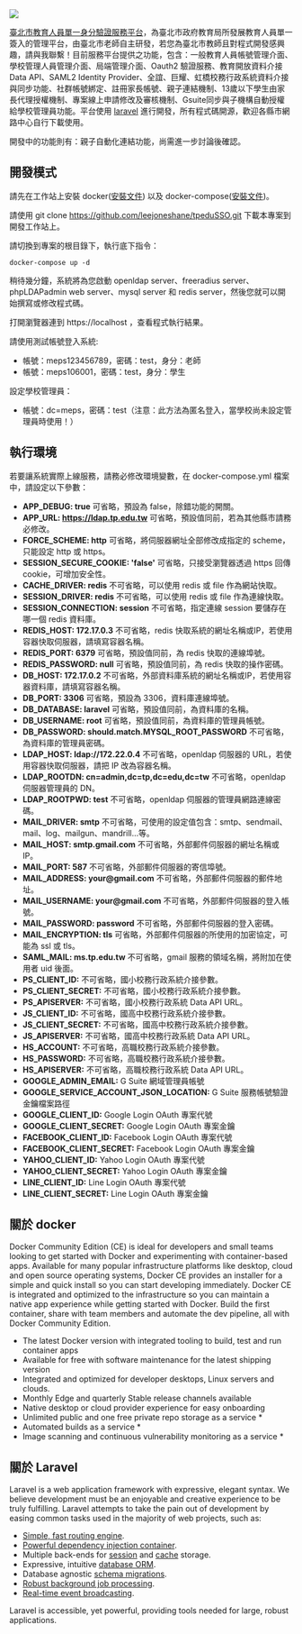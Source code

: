 <img src="https://raw.githubusercontent.com/leejoneshane/tpeduSSO/master/icon/tpedusso_240.png">

[臺北市教育人員單一身分驗證服務平台](https://ldap.tp.edu.tw)，為臺北市政府教育局所發展教育人員單一簽入的管理平台，由臺北市老師自主研發，若您為臺北市教師且對程式開發感興趣，請與我聯繫！目前服務平台提供之功能，包含：一般教育人員帳號管理介面、學校管理人員管理介面、局端管理介面、Oauth2 驗證服務、教育開放資料介接 Data API、SAML2 Identity Provider、全誼、巨耀、虹橋校務行政系統資料介接與同步功能、社群帳號綁定、註冊家長帳號、親子連結機制、13歲以下學生由家長代理授權機制、專案線上申請修改及審核機制、Gsuite同步與子機構自動授權給學校管理員功能。平台使用 [laravel](https://github.com/laravel/laravel) 進行開發，所有程式碼開源，歡迎各縣市網路中心自行下載使用。

開發中的功能則有：親子自動化連結功能，尚需進一步討論後確認。

## 開發模式

請先在工作站上安裝 docker([安裝文件](https://docs.docker.com/install/)) 以及 docker-compose([安裝文件](https://docs.docker.com/compose/install/))。

請使用 git clone https://github.com/leejoneshane/tpeduSSO.git 下載本專案到開發工作站上。

請切換到專案的根目錄下，執行底下指令：
```
docker-compose up -d
```
稍待幾分鐘，系統將為您啟動 openldap server、freeradius server、phpLDAPadmin web server、mysql server 和 redis server，然後您就可以開始撰寫或修改程式碼。

打開瀏覽器連到 https://localhost ，查看程式執行結果。

請使用測試帳號登入系統:
- 帳號：meps123456789，密碼：test，身分：老師
- 帳號：meps106001，密碼：test，身分：學生

設定學校管理員：
- 帳號：dc=meps，密碼：test（注意：此方法為匿名登入，當學校尚未設定管理員時使用！）

## 執行環境

若要讓系統實際上線服務，請務必修改環境變數，在 docker-compose.yml 檔案中，請設定以下參數：

* __APP_DEBUG: true__ 可省略，預設為 false，除錯功能的開關。
* __APP_URL: https://ldap.tp.edu.tw__ 可省略，預設值同前，若為其他縣市請務必修改。
* __FORCE_SCHEME: http__ 可省略，將伺服器網址全部修改成指定的 scheme，只能設定 http 或 https。
* __SESSION_SECURE_COOKIE: 'false'__ 可省略，只接受瀏覽器透過 https 回傳 cookie，可增加安全性。
* __CACHE_DRIVER: redis__ 不可省略，可以使用 redis 或 file 作為網站快取。
* __SESSION_DRIVER: redis__ 不可省略，可以使用 redis 或 file 作為連線快取。
* __SESSION_CONNECTION: session__ 不可省略，指定連線 session 要儲存在哪一個 redis 資料庫。
* __REDIS_HOST: 172.17.0.3__ 不可省略，redis 快取系統的網址名稱或IP，若使用容器快取伺服器，請填寫容器名稱。
* __REDIS_PORT: 6379__ 可省略，預設值同前，為 redis 快取的連線埠號。
* __REDIS_PASSWORD: null__ 可省略，預設值同前，為 redis 快取的操作密碼。
* __DB_HOST: 172.17.0.2__ 不可省略，外部資料庫系統的網址名稱或IP，若使用容器資料庫，請填寫容器名稱。
* __DB_PORT: 3306__ 可省略，預設為 3306，資料庫連線埠號。
* __DB_DATABASE: laravel__ 可省略，預設值同前，為資料庫的名稱。
* __DB_USERNAME: root__ 可省略，預設值同前，為資料庫的管理員帳號。
* __DB_PASSWORD: should.match.MYSQL_ROOT_PASSWORD__ 不可省略，為資料庫的管理員密碼。
* __LDAP_HOST: ldap://172.22.0.4__ 不可省略，openldap 伺服器的 URL，若使用容器快取伺服器，請把 IP 改為容器名稱。
* __LDAP_ROOTDN: cn=admin,dc=tp,dc=edu,dc=tw__ 不可省略，openldap 伺服器管理員的 DN。
* __LDAP_ROOTPWD: test__ 不可省略，openldap 伺服器的管理員網路連線密碼。
* __MAIL_DRIVER: smtp__ 不可省略，可使用的設定值包含：smtp、sendmail、mail、log、mailgun、mandrill...等。
* __MAIL_HOST: smtp.gmail.com__ 不可省略，外部郵件伺服器的網址名稱或IP。
* __MAIL_PORT: 587__ 不可省略，外部郵件伺服器的寄信埠號。
* __MAIL_ADDRESS: your@gmail.com__ 不可省略，外部郵件伺服器的郵件地址。
* __MAIL_USERNAME: your@gmail.com__ 不可省略，外部郵件伺服器的登入帳號。
* __MAIL_PASSWORD: password__ 不可省略，外部郵件伺服器的登入密碼。
* __MAIL_ENCRYPTION: tls__ 可省略，外部郵件伺服器的所使用的加密協定，可能為 ssl 或 tls。
* __SAML_MAIL: ms.tp.edu.tw__ 不可省略，gmail 服務的領域名稱，將附加在使用者 uid 後面。
* __PS_CLIENT_ID:__ 不可省略，國小校務行政系統介接參數。
* __PS_CLIENT_SECRET:__ 不可省略，國小校務行政系統介接參數。
* __PS_APISERVER:__ 不可省略，國小校務行政系統 Data API URL。
* __JS_CLIENT_ID:__ 不可省略，國高中校務行政系統介接參數。
* __JS_CLIENT_SECRET:__ 不可省略，國高中校務行政系統介接參數。
* __JS_APISERVER:__ 不可省略，國高中校務行政系統 Data API URL。
* __HS_ACCOUNT:__ 不可省略，高職校務行政系統介接參數。
* __HS_PASSWORD:__ 不可省略，高職校務行政系統介接參數。
* __HS_APISERVER:__ 不可省略，高職校務行政系統 Data API URL。
* __GOOGLE_ADMIN_EMAIL:__ G Suite 網域管理員帳號
* __GOOGLE_SERVICE_ACCOUNT_JSON_LOCATION:__ G Suite 服務帳號驗證金鑰檔案路徑
* __GOOGLE_CLIENT_ID:__ Google Login OAuth 專案代號
* __GOOGLE_CLIENT_SECRET:__ Google Login OAuth 專案金鑰
* __FACEBOOK_CLIENT_ID:__ Facebook Login OAuth 專案代號
* __FACEBOOK_CLIENT_SECRET:__ Facebook Login OAuth 專案金鑰
* __YAHOO_CLIENT_ID:__ Yahoo Login OAuth 專案代號
* __YAHOO_CLIENT_SECRET:__ Yahoo Login OAuth 專案金鑰
* __LINE_CLIENT_ID:__ Line Login OAuth 專案代號
* __LINE_CLIENT_SECRET:__ Line Login OAuth 專案金鑰  

## 關於 docker

Docker Community Edition (CE) is ideal for developers and small teams looking to get started with Docker and experimenting with container-based apps. Available for many popular infrastructure platforms like desktop, cloud and open source operating systems, Docker CE provides an installer for a simple and quick install so you can start developing immediately. Docker CE is integrated and optimized to the infrastructure so you can maintain a native app experience while getting started with Docker. Build the first container, share with team members and automate the dev pipeline, all with Docker Community Edition.

- The latest Docker version with integrated tooling to build, test and run container apps
- Available for free with software maintenance for the latest shipping version
- Integrated and optimized for developer desktops, Linux servers and clouds.
- Monthly Edge and quarterly Stable release channels available
- Native desktop or cloud provider experience for easy onboarding
- Unlimited public and one free private repo storage as a service *
- Automated builds as a service *
- Image scanning and continuous vulnerability monitoring as a service *

## 關於 Laravel

Laravel is a web application framework with expressive, elegant syntax. We believe development must be an enjoyable and creative experience to be truly fulfilling. Laravel attempts to take the pain out of development by easing common tasks used in the majority of web projects, such as:

- [Simple, fast routing engine](https://laravel.com/docs/routing).
- [Powerful dependency injection container](https://laravel.com/docs/container).
- Multiple back-ends for [session](https://laravel.com/docs/session) and [cache](https://laravel.com/docs/cache) storage.
- Expressive, intuitive [database ORM](https://laravel.com/docs/eloquent).
- Database agnostic [schema migrations](https://laravel.com/docs/migrations).
- [Robust background job processing](https://laravel.com/docs/queues).
- [Real-time event broadcasting](https://laravel.com/docs/broadcasting).

Laravel is accessible, yet powerful, providing tools needed for large, robust applications.
